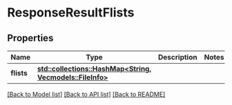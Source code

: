 # ResponseResultFlists

## Properties

Name | Type | Description | Notes
------------ | ------------- | ------------- | -------------
**flists** | [**std::collections::HashMap<String, Vec<models::FileInfo>>**](Vec.md) |  | 

[[Back to Model list]](../README.md#documentation-for-models) [[Back to API list]](../README.md#documentation-for-api-endpoints) [[Back to README]](../README.md)


